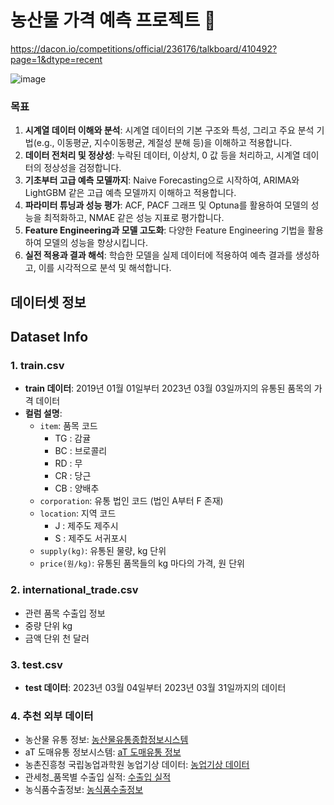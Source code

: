 # 농산물 가격 예측 프로젝트 🍊
https://dacon.io/competitions/official/236176/talkboard/410492?page=1&dtype=recent

![image](https://github.com/Na-Rina/nongsan_LSTM/assets/91365023/df0b5c0d-3fef-4654-a187-0b67f36046bd)

### 목표
1. **시계열 데이터 이해와 분석**: 시계열 데이터의 기본 구조와 특성, 그리고 주요 분석 기법(e.g., 이동평균, 지수이동평균, 계절성 분해 등)을 이해하고 적용합니다.
2. **데이터 전처리 및 정상성**: 누락된 데이터, 이상치, 0 값 등을 처리하고, 시계열 데이터의 정상성을 검정합니다.
3. **기초부터 고급 예측 모델까지**: Naive Forecasting으로 시작하여, ARIMA와 LightGBM 같은 고급 예측 모델까지 이해하고 적용합니다.
4. **파라미터 튜닝과 성능 평가**: ACF, PACF 그래프 및 Optuna를 활용하여 모델의 성능을 최적화하고, NMAE 같은 성능 지표로 평가합니다.
5. **Feature Engineering과 모델 고도화**: 다양한 Feature Engineering 기법을 활용하여 모델의 성능을 향상시킵니다.
6. **실전 적용과 결과 해석**: 학습한 모델을 실제 데이터에 적용하여 예측 결과를 생성하고, 이를 시각적으로 분석 및 해석합니다.


## 데이터셋 정보

## Dataset Info
### 1. train.csv
- **train 데이터**: 2019년 01월 01일부터 2023년 03월 03일까지의 유통된 품목의 가격 데이터
- **컬럼 설명**:
  - `item`: 품목 코드
    - TG : 감귤
    - BC : 브로콜리
    - RD : 무
    - CR : 당근
    - CB : 양배추
  - `corporation`: 유통 법인 코드 (법인 A부터 F 존재)
  - `location`: 지역 코드
    - J : 제주도 제주시
    - S : 제주도 서귀포시
  - `supply(kg)`: 유통된 물량, kg 단위
  - `price(원/kg)`: 유통된 품목들의 kg 마다의 가격, 원 단위

### 2. international_trade.csv
- 관련 품목 수출입 정보
- 중량 단위 kg
- 금액 단위 천 달러

### 3. test.csv
- **test 데이터**: 2023년 03월 04일부터 2023년 03월 31일까지의 데이터

### 4. 추천 외부 데이터
- 농산물 유통 정보: [농산물유통종합정보시스템](https://www.kamis.or.kr/customer/reference/openapi_list.do)
- aT 도매유통 정보시스템: [aT 도매유통 정보](https://at.agromarket.kr/openApi/apiInfoDtl.do?apiSeq=1)
- 농촌진흥청 국립농업과학원 농업기상 데이터: [농업기상 데이터](https://www.data.go.kr/data/15078057/openapi.do)
- 관세청_품목별 수출입 실적: [수출입 실적](https://www.data.go.kr/data/3046122/openapi.do)
- 농식품수출정보: [농식품수출정보](https://www.kati.net/statistics/monthlyPerformanceByProduct.do)
